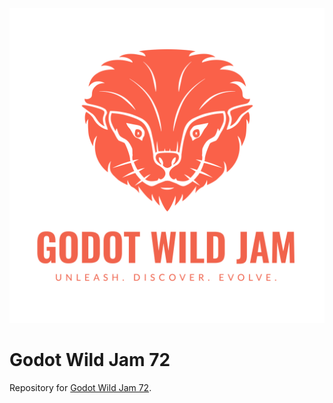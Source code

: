 ![GWJ-Full-Logo-tag](GWJ-Full-Logo-tag.svg)
# Godot Wild Jam 72
Repository for [Godot Wild Jam 72](https://itch.io/jam/godot-wild-jam-72).
